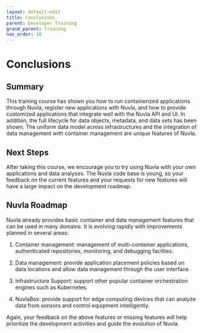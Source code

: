 ```yaml
---
layout: default-edit
title: Conclusions
parent: Developer Training
grand_parent: Training
nav_order: 10
---
```


Conclusions
===========

## Summary

This training course has shown you how to run containerized
applications through Nuvla, register new applications with Nuvla, and
how to provide customized applications that integrate well with the
Nuvla API and UI. In addition, the full lifecycle for data objects,
metadata, and data sets has been shown. The uniform data model across
infrastructures and the integration of data management with container
management are unique features of Nuvla.

## Next Steps

After taking this course, we encourage you to try using Nuvla with
your own applications and data analyses. The Nuvla code base is young,
so your feedback on the current features and your requests for new
features will have a large impact on the development roadmap.

## Nuvla Roadmap

Nuvla already provides basic container and data management features
that can be used in many domains.  It is evolving rapidly with
improvements planned in several areas: 

   1. Container management: management of multi-container
      applications, authenticated repositories, monitoring, and
      debugging facilties.
   
   1. Data management: provide application placement policies based on
      data locations and allow data management through the user
      interface.
   
   1. Infrastructure Support: support other popular container
      orchestration engines such as Kubernetes.
   
   1. NuvlaBox: provide support for edge computing devices that can
      analyze data from sensors and control equipment intelligently.

Again, your feedback on the above features or missing features will
help prioritize the development activities and guide the evolution of
Nuvla.